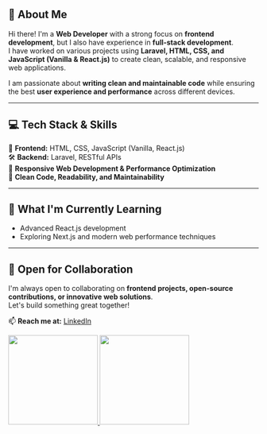 ## 👋 About Me  
Hi there! I'm a **Web Developer** with a strong focus on **frontend development**, but I also have experience in **full-stack development**.  
I have worked on various projects using **Laravel, HTML, CSS, and JavaScript (Vanilla & React.js)** to create clean, scalable, and responsive web applications.  

I am passionate about **writing clean and maintainable code** while ensuring the best **user experience and performance** across different devices.  

---

## 💻 Tech Stack & Skills  
🚀 **Frontend:** HTML, CSS, JavaScript (Vanilla, React.js)  
🛠 **Backend:** Laravel, RESTful APIs  
📱 **Responsive Web Development & Performance Optimization**  
🎯 **Clean Code, Readability, and Maintainability**  

---

## 🌱 What I'm Currently Learning  
- Advanced React.js development  
- Exploring Next.js and modern web performance techniques  

---

## 📌 Open for Collaboration  
I'm always open to collaborating on **frontend projects, open-source contributions, or innovative web solutions**.  
Let's build something great together!  

📫 **Reach me at:** [LinkedIn](https://www.linkedin.com/in/muhammad-alana-fauzan-34b72b220)

<p align="left">
  <a href="https://github.com/bryankazuro04">
    <img height="180em" src="https://github-readme-stats-eight-theta.vercel.app/api?username=bryankazuro04&show_icons=true&theme=algolia&include_all_commits=true&count_private=true"/>
    <img height="180em" src="https://github-readme-stats-eight-theta.vercel.app/api/top-langs/?username=bryankazuro04&layout=compact&langs_count8=&theme=algolia"/>
  </a>
</p>

<!---
bryankazuro04/bryankazuro04 is a ✨ special ✨ repository because its `README.md` (this file) appears on your GitHub profile.
You can click the Preview link to take a look at your changes.
--->
